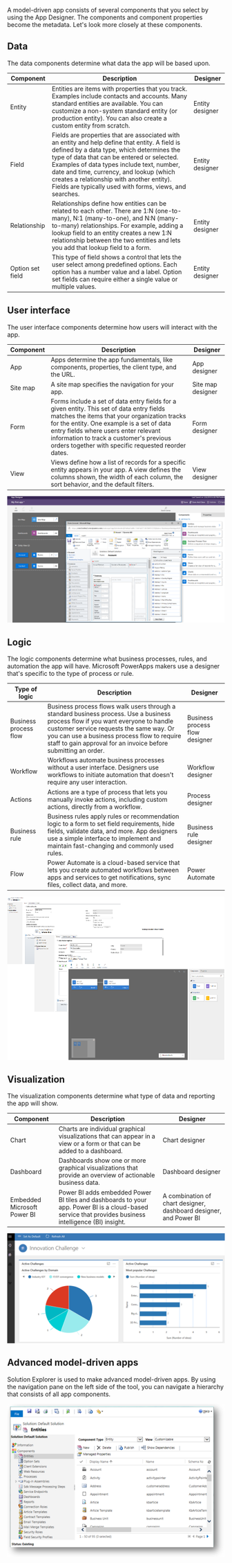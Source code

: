 A model-driven app consists of several components that you select by using the App Designer. The components and component properties become the metadata. Let's look more closely at these components.

## Data
The data components determine what data the app will be based upon.

| Component        | Description | Designer |
|------------------|-------------|----------|
| Entity           | Entities are items with properties that you track. Examples include contacts and accounts. Many standard entities are available. You can customize a non-system standard entity (or production entity). You can also create a custom entity from scratch. | Entity designer |
| Field            | Fields are properties that are associated with an entity and help define that entity. A field is defined by a data type, which determines the type of data that can be entered or selected. Examples of data types include text, number, date and time, currency, and lookup (which creates a relationship with another entity). Fields are typically used with forms, views, and searches. | Entity designer |
| Relationship     | Relationships define how entities can be related to each other. There are 1:N (one-to-many), N:1 (many-to-one), and N:N (many-to-many) relationships. For example, adding a lookup field to an entity creates a new 1:N relationship between the two entities and lets you add that lookup field to a form. | Entity designer |
| Option set field | This type of field shows a control that lets the user select among predefined options. Each option has a number value and a label. Option set fields can require either a single value or multiple values. | Entity designer |

## User interface
The user interface components determine how users will interact with the app.

| Component | Description | Designer |
|-----------|-------------|----------|
| App       | Apps determine the app fundamentals, like components, properties, the client type, and the URL. | App designer |
| Site map  | A site map specifies the navigation for your app. | Site map designer |
| Form      | Forms include a set of data entry fields for a given entity. This set of data entry fields matches the items that your organization tracks for the entity. One example is a set of data entry fields where users enter relevant information to track a customer's previous orders together with specific requested reorder dates. | Form designer |
| View      | Views define how a list of records for a specific entity appears in your app. A view defines the columns shown, the width of each column, the sort behavior, and the default filters. | View designer |

![App designer and form designer](../media/app-and-form-designers.png)

## Logic
The logic components determine what business processes, rules, and automation the app will have. Microsoft PowerApps makers use a designer that's specific to the type of process or rule.

| Type of logic         | Description | Designer |
|-----------------------|-------------|----------|
| Business process flow | Business process flows walk users through a standard business process. Use a business process flow if you want everyone to handle customer service requests the same way. Or you can use a business process flow to require staff to gain approval for an invoice before submitting an order. | Business process flow designer |
| Workflow              | Workflows automate business processes without a user interface. Designers use workflows to initiate automation that doesn't require any user interaction. | Workflow designer |
| Actions               | Actions are a type of process that lets you manually invoke actions, including custom actions, directly from a workflow. | Process designer |
| Business rule         | Business rules apply rules or recommendation logic to a form to set field requirements, hide fields, validate data, and more. App designers use a simple interface to implement and maintain fast-changing and commonly used rules. | Business rule designer |
| Flow                  | Power Automate is a cloud-based service that lets you create automated workflows between apps and services to get notifications, sync files, collect data, and more. | Power Automate |

![Workflow, action, and business process flow designers](../media/designer-mash.png)

## Visualization
The visualization components determine what type of data and reporting the app will show.

| Component                   | Description | Designer |
|-----------------------------|-------------|----------|
|Chart                        | Charts are individual graphical visualizations that can appear in a view or a form or that can be added to a dashboard. | Chart designer |
|Dashboard                    | Dashboards show one or more graphical visualizations that provide an overview of actionable business data. | Dashboard designer |
| Embedded Microsoft Power BI | Power BI adds embedded Power BI tiles and dashboards to your app. Power BI is a cloud-based service that provides business intelligence (BI) insight. | A combination of chart designer, dashboard designer, and Power BI |

![Sample dashboard](../media/dashboard-designer2.png)

## Advanced model-driven apps
Solution Explorer is used to make advanced model-driven apps. By using the navigation pane on the left side of the tool, you can navigate a hierarchy that consists of all app components.

![Solution Explorer](../media/solutionexplorer-entitiescollapsed.png)

